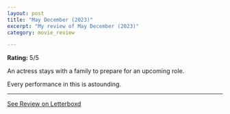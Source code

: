 ```yaml
---
layout: post
title: "May December (2023)"
excerpt: "My review of May December (2023)"
category: movie_review

---
```


**Rating:** 5/5

An actress stays with a family to prepare for an upcoming role.

Every performance in this is astounding.

<hr>

[See Review on Letterboxd](https://boxd.it/5bL28z)
